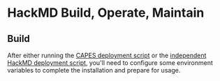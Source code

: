 # HackMD Build, Operate, Maintain

## Build
After either running the [CAPES deployment script](../deploy_capes.sh) or the [independent HackMD deployment script](deploy_hackmd.sh), you'll need to configure some environment variables to complete the installation and prepare for usage.

